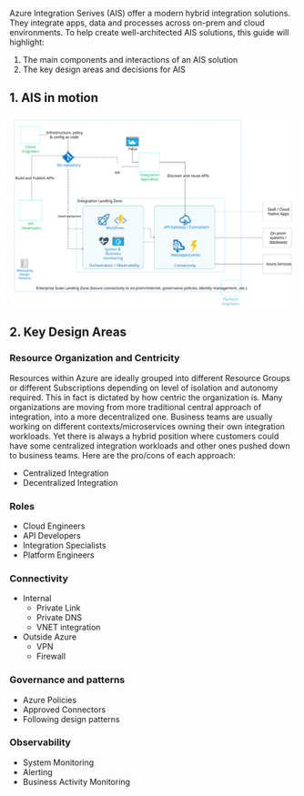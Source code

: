 Azure Integration Serives (AIS) offer a modern hybrid integration solutions. They integrate apps, data and processes across on-prem and cloud environments. To help create well-architected AIS solutions, this guide will highlight:
1. The main components and interactions of an AIS solution
2. The key design areas and decisions for AIS

## 1. AIS in motion

<img src='images/motion.svg'>

## 2. Key Design Areas
### Resource Organization and Centricity
Resources within Azure are ideally grouped into different Resource Groups or different Subscriptions depending on level of isolation and autonomy required. This in fact is dictated by how centric the organization is. Many organizations are moving from more traditional central approach of integration, into a more decentralized one. Business teams are usually working on different contexts/microservices owning their own integration workloads. Yet there is always a hybrid position where customers could have some centralized integration workloads and other ones pushed down to business teams.
Here are the pro/cons of each approach:
- Centralized Integration
- Decentralized Integration
### Roles
- Cloud Engineers
- API Developers
- Integration Specialists
- Platform Engineers
### Connectivity
- Internal
  - Private Link
  - Private DNS
  - VNET integration
- Outside Azure
  - VPN
  - Firewall
### Governance and patterns
- Azure Policies
- Approved Connectors
- Following design patterns
### Observability
- System Monitoring
- Alerting
- Business Activity Monitoring

